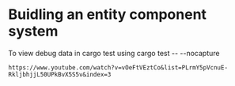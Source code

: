 # Buidling an entity component system

To view debug data in cargo test using cargo test -- --nocapture

``
https://www.youtube.com/watch?v=vOeFtVEztCo&list=PLrmY5pVcnuE-RkljbhjjL50UPkBvX5S5v&index=3
``

